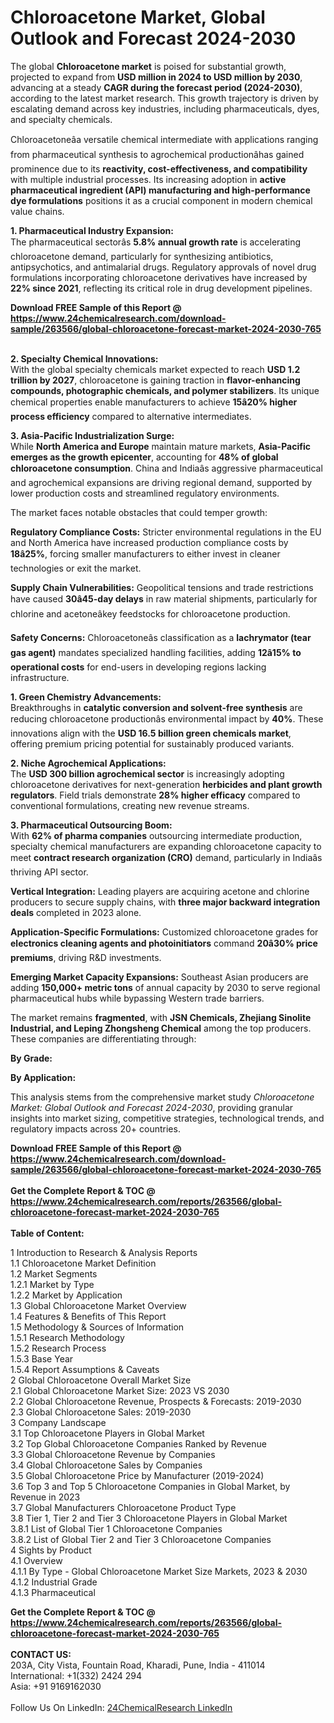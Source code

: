 <h1>Chloroacetone Market, Global Outlook and Forecast 2024-2030</h1><p>The global <strong>Chloroacetone market</strong> is poised for substantial growth, projected to expand from <strong>USD million in 2024 to USD million by 2030</strong>, advancing at a steady <strong>CAGR during the forecast period (2024-2030)</strong>, according to the latest market research. This growth trajectory is driven by escalating demand across key industries, including pharmaceuticals, dyes, and specialty chemicals.</p><p>Chloroacetoneâa versatile chemical intermediate with applications ranging from pharmaceutical synthesis to agrochemical productionâhas gained prominence due to its <strong>reactivity, cost-effectiveness, and compatibility</strong> with multiple industrial processes. Its increasing adoption in <strong>active pharmaceutical ingredient (API) manufacturing and high-performance dye formulations</strong> positions it as a crucial component in modern chemical value chains.</p><p><strong>1. Pharmaceutical Industry Expansion:</strong><br>
The pharmaceutical sectorâs <strong>5.8% annual growth rate</strong> is accelerating chloroacetone demand, particularly for synthesizing antibiotics, antipsychotics, and antimalarial drugs. Regulatory approvals of novel drug formulations incorporating chloroacetone derivatives have increased by <strong>22% since 2021</strong>, reflecting its critical role in drug development pipelines.</p><div><b>Download FREE Sample of this Report @ 
            <a href="https://www.24chemicalresearch.com/download-sample/263566/global-chloroacetone-forecast-market-2024-2030-765">
            https://www.24chemicalresearch.com/download-sample/263566/global-chloroacetone-forecast-market-2024-2030-765</a></b></div><br><p><strong>2. Specialty Chemical Innovations:</strong><br>
With the global specialty chemicals market expected to reach <strong>USD 1.2 trillion by 2027</strong>, chloroacetone is gaining traction in <strong>flavor-enhancing compounds, photographic chemicals, and polymer stabilizers</strong>. Its unique chemical properties enable manufacturers to achieve <strong>15â20% higher process efficiency</strong> compared to alternative intermediates.</p><p><strong>3. Asia-Pacific Industrialization Surge:</strong><br>
While <strong>North America and Europe</strong> maintain mature markets, <strong>Asia-Pacific emerges as the growth epicenter</strong>, accounting for <strong>48% of global chloroacetone consumption</strong>. China and Indiaâs aggressive pharmaceutical and agrochemical expansions are driving regional demand, supported by lower production costs and streamlined regulatory environments.</p><p>The market faces notable obstacles that could temper growth:</p><p><strong>Regulatory Compliance Costs:</strong> Stricter environmental regulations in the EU and North America have increased production compliance costs by <strong>18â25%</strong>, forcing smaller manufacturers to either invest in cleaner technologies or exit the market.</p><p><strong>Supply Chain Vulnerabilities:</strong> Geopolitical tensions and trade restrictions have caused <strong>30â45-day delays</strong> in raw material shipments, particularly for chlorine and acetoneâkey feedstocks for chloroacetone production.</p><p><strong>Safety Concerns:</strong> Chloroacetoneâs classification as a <strong>lachrymator (tear gas agent)</strong> mandates specialized handling facilities, adding <strong>12â15% to operational costs</strong> for end-users in developing regions lacking infrastructure.</p><p><strong>1. Green Chemistry Advancements:</strong><br>
Breakthroughs in <strong>catalytic conversion and solvent-free synthesis</strong> are reducing chloroacetone productionâs environmental impact by <strong>40%</strong>. These innovations align with the <strong>USD 16.5 billion green chemicals market</strong>, offering premium pricing potential for sustainably produced variants.</p><p><strong>2. Niche Agrochemical Applications:</strong><br>
The <strong>USD 300 billion agrochemical sector</strong> is increasingly adopting chloroacetone derivatives for next-generation <strong>herbicides and plant growth regulators</strong>. Field trials demonstrate <strong>28% higher efficacy</strong> compared to conventional formulations, creating new revenue streams.</p><p><strong>3. Pharmaceutical Outsourcing Boom:</strong><br>
With <strong>62% of pharma companies</strong> outsourcing intermediate production, specialty chemical manufacturers are expanding chloroacetone capacity to meet <strong>contract research organization (CRO)</strong> demand, particularly in Indiaâs thriving API sector.</p><p><strong>Vertical Integration:</strong> Leading players are acquiring acetone and chlorine producers to secure supply chains, with <strong>three major backward integration deals</strong> completed in 2023 alone.</p><p><strong>Application-Specific Formulations:</strong> Customized chloroacetone grades for <strong>electronics cleaning agents and photoinitiators</strong> command <strong>20â30% price premiums</strong>, driving R&amp;D investments.</p><p><strong>Emerging Market Capacity Expansions:</strong> Southeast Asian producers are adding <strong>150,000+ metric tons</strong> of annual capacity by 2030 to serve regional pharmaceutical hubs while bypassing Western trade barriers.</p><p>The market remains <strong>fragmented</strong>, with <strong>JSN Chemicals, Zhejiang Sinolite Industrial, and Leping Zhongsheng Chemical</strong> among the top producers. These companies are differentiating through:</p><p><strong>By Grade:</strong></p><p><strong>By Application:</strong></p><p>This analysis stems from the comprehensive market study <em>Chloroacetone Market: Global Outlook and Forecast 2024-2030</em>, providing granular insights into market sizing, competitive strategies, technological trends, and regulatory impacts across 20+ countries.</p><div><b>Download FREE Sample of this Report @ 
            <a href="https://www.24chemicalresearch.com/download-sample/263566/global-chloroacetone-forecast-market-2024-2030-765">
            https://www.24chemicalresearch.com/download-sample/263566/global-chloroacetone-forecast-market-2024-2030-765</a></b></div><br><div><b>Get the Complete Report & TOC @ 
            <a href="https://www.24chemicalresearch.com/reports/263566/global-chloroacetone-forecast-market-2024-2030-765">
            https://www.24chemicalresearch.com/reports/263566/global-chloroacetone-forecast-market-2024-2030-765</a></b></div><br>
            <b>Table of Content:</b><p>1 Introduction to Research & Analysis Reports<br />
    1.1 Chloroacetone Market Definition<br />
    1.2 Market Segments<br />
        1.2.1 Market by Type<br />
        1.2.2 Market by Application<br />
    1.3 Global Chloroacetone Market Overview<br />
    1.4 Features & Benefits of This Report<br />
    1.5 Methodology & Sources of Information<br />
        1.5.1 Research Methodology<br />
        1.5.2 Research Process<br />
        1.5.3 Base Year<br />
        1.5.4 Report Assumptions & Caveats<br />
2 Global Chloroacetone Overall Market Size<br />
    2.1 Global Chloroacetone Market Size: 2023 VS 2030<br />
    2.2 Global Chloroacetone Revenue, Prospects & Forecasts: 2019-2030<br />
    2.3 Global Chloroacetone Sales: 2019-2030<br />
3 Company Landscape<br />
    3.1 Top Chloroacetone Players in Global Market<br />
    3.2 Top Global Chloroacetone Companies Ranked by Revenue<br />
    3.3 Global Chloroacetone Revenue by Companies<br />
    3.4 Global Chloroacetone Sales by Companies<br />
    3.5 Global Chloroacetone Price by Manufacturer (2019-2024)<br />
    3.6 Top 3 and Top 5 Chloroacetone Companies in Global Market, by Revenue in 2023<br />
    3.7 Global Manufacturers Chloroacetone Product Type<br />
    3.8 Tier 1, Tier 2 and Tier 3 Chloroacetone Players in Global Market<br />
        3.8.1 List of Global Tier 1 Chloroacetone Companies<br />
        3.8.2 List of Global Tier 2 and Tier 3 Chloroacetone Companies<br />
4 Sights by Product<br />
    4.1 Overview<br />
        4.1.1 By Type - Global Chloroacetone Market Size Markets, 2023 & 2030<br />
        4.1.2 Industrial Grade<br />
        4.1.3 Pharmaceutical </p><div><b>Get the Complete Report & TOC @ 
            <a href="https://www.24chemicalresearch.com/reports/263566/global-chloroacetone-forecast-market-2024-2030-765">
            https://www.24chemicalresearch.com/reports/263566/global-chloroacetone-forecast-market-2024-2030-765</a></b></div><br><b>CONTACT US:</b><br>
            203A, City Vista, Fountain Road, Kharadi, Pune, India - 411014<br>
            International: +1(332) 2424 294<br>
            Asia: +91 9169162030 <br><br>
            Follow Us On LinkedIn: <a href="https://www.linkedin.com/company/24chemicalresearch/">24ChemicalResearch LinkedIn</a>